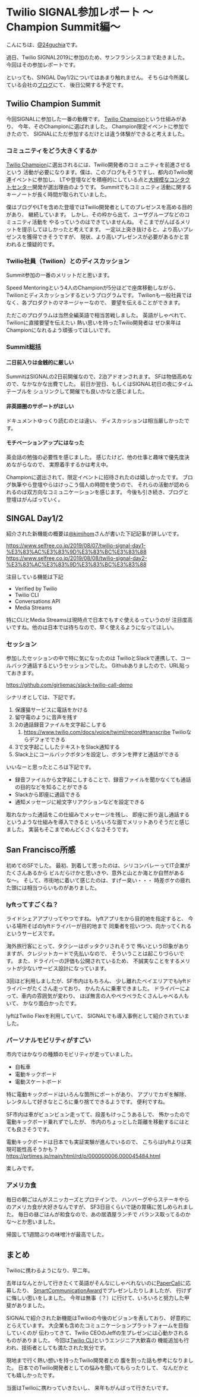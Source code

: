 # Twilio SIGNAL参加レポート 〜Champion Summit編〜

こんにちは、[@24guchia](https://twitter.com/24guchia)です。

過日、Twilio SIGNAL2019に参加のため、サンフランシスコまで赴きました。
今回はその参加レポートです。

といっても、SINGAL Day1/2についてはあまり触れません。
そちらは今所属している会社の[ブログ](https://tech.leverages.jp/)にて、
後日公開する予定です。

## Twilio Champion Summit

今回SIGNALに参加した一番の動機です。
[Twilio Champion](https://www.twilio.com/champions)という仕組みがあり、
今年、そのChampionに選ばれました。
Champion限定イベントに参加できたので、
SIGNALにただ参加するだけとは違う体験ができると考えました。

### コミュニティをどう大きくするか

[Twilio Champion](https://www.twilio.com/champions)に選出されるには、Twilio開発者のコミュニティを前進させるという
活動が必要になります。僕は、このブログもそうですし、都内のTwilio関連イベントに参加し、
LTや登壇などを積極的にしている点と[大規模なコンタクトセンター](https://twilio.kddi-web.com/case/leverages2018/)開発が選出理由のようです。
Summitでもコミュニティ活動に関するキーノートが長く時間が取られていました。

僕はブログやLTを含めた登壇ではTwilio開発者としてのプレゼンスを高める目的があり、
継続しています。
しかし、その枠から出て、ユーザグループなどのコミュニティ活動を
やるっていうのはできていませんね。
そこまでがんばるメリットを提示してほしかったと考えてます。
一定以上突き抜けると、より高いプレゼンスを獲得できそうですが、
現状、より高いプレゼンスが必要があるかと言われると懐疑的です。

### Twilio社員（Twilion）とのディスカッション

Summit参加の一番のメリットだと思います。

Speed Mentoringという4人のChampionが5分ほどで座席移動しながら、
Twilionとディスカッションするというプログラムです。
Twilionも一般社員ではなく、各プロダクトのマネージャーなので、
要望を伝えることができます。

ただこのプログラムは当然全編英語で相当苦戦しました。
英語がしゃべれて、Twilionに直接要望を伝えたい
熱い思いを持ったTwilio開発者は
ぜひ来年はChampionになれるよう頑張ってほしいです。

### Summit総括

#### 二日前入りは金銭的に厳しい

SummitはSIGNALの2日前開催なので、2泊アドオンされます。
SFは物価高めなので、なかなかな出費でした。
前日か翌日、もしくはSIGNAL初日の夜にタイムテーブルを
シュリンクして開催でも良いかなと感じました。

#### 非英語圏のサポートがほしい

ドキュメントゆっくり読むのとは違い、
ディスカッションは相当厳しかったです。

#### モチベーションアップにはなった

英会話の勉強の必要性を感じました。
感じたけど、他の仕事と趣味で優先度決めながらなので、
実際着手するかは考え中。

Championに選出されて、限定イベントに招待されたのは嬉しかったです。
ブログ執筆やら登壇やらはけっこう個人の時間を使うので、
それらの活動が認められるのは双方向なコミュニケーションを感じます。
今後も引き続き、ブログと登壇はがんばっていく。

## SINGAL Day1/2

紹介された新機能の概要は[@kimihom](https://twitter.com/kimihom)さんが書いた下記記事が詳しいです。

https://www.selfree.co.jp/2019/08/07/twilio-signal-day1-%E3%83%AC%E3%83%9D%E3%83%BC%E3%83%88
https://www.selfree.co.jp/2019/08/08/twilio-signal-day2-%E3%83%AC%E3%83%9D%E3%83%BC%E3%83%88

注目している機能は下記

* Verified by Twilio
* Twilio CLI
* Conversations API
* Media Streams

特にCLIとMedia Streamsは現時点で日本でもすぐ使えるっていうのが
注目度高いですね。他のは日本では待ちなので、早く使えるようになってほしい。

### セッション

参加したセッションの中で特に気になったのは
TwilioとSlackで連携して、コールバック通話するというセッションでした。
Githubありましたので、URL貼っておきます。

https://github.com/girliemac/slack-twilio-call-demo

シナリオとしては、下記です。

1. 保護猫サービスに電話をかける
2. 留守電のように音声を残す
3. 2の通話録音ファイルを文字起こしする
   1. https://www.twilio.com/docs/voice/twiml/record#transcribe Twilioならデフォでできる
4. 3で文字起こししたテキストをSlack通知する
5. Slack上にコールバックボタンを設定し、ボタンを押すと通話ができる

いいなーと思ったところは下記です。

* 録音ファイルから文字起こしすることで、録音ファイルを聞かなくても通話の目的などを知ることができる
* Slackから即座に通話できる
* 通知メッセージに絵文字リアクションなどを設定できる

取れなかった通話をこの仕組みでメッセージを残し、
即座に折り返し通話するというような仕組みを導入できると
いろいろな面でメリットありそうだと感じました。
実装もそこまでめんどくさくなさそうです。

## San Francisco所感

初めてのSFでした。
最初、到着して思ったのは、シリコンバレーってIT企業がたくさんあるから
ビルだらけかと思いきや、意外と山とか海とか自然があるな〜。
そして、市街地に着いて感じたのは、すげー臭い・・・
時差ボケの疲れた頭には相当つらいものがありました。

### lyftってすごくね？

ライドシェアアプリってやつですね。
lyftアプリをから目的地を指定すると、
今いる場所そばのlyftドライバーが目的地まで
同乗者を拾いつつ、向かってくれるというサービスです。

海外旅行客にとって、タクシーはボッタクリされそうで
怖いという印象がありますが、クレジットカードで先払いなので、
そういうことは起こりづらいです。
また、ドライバーの評価も公開されているため、
不誠実なことをするメリットが少ないサービス設計になっています。

3回ほど利用しましたが、SF市内はもちろん、
少し離れたベイエリアでもlyftドライバーがたくさん走っており、
かんたんに乗車できました。
ドライバーによって、車内の雰囲気が変わり、
ほぼ無言の人やペラペラたくさんしゃべる人もいて、
かなり面白かったです。

lyftはTwilio Flexを利用していて、
SIGNALでも導入事例として紹介されていました。

### パーソナルモビリティがすごい

市内ではかなりの種類のモビリティが走っていました。

* 自転車
* 電動キックボード
* 電動スケートボード

特に電動キックボードはいろんな箇所にポートがあり、
アプリでカギを解除、レンタルして好きなところに乗り捨てできるようです。
便利ですね。

SF市内は車がビュンビュン走ってて、段差もけっこうあるしで、
怖かったので電動キックボード乗れずでしたが、
市内のちょっとした距離を移動するにはとても良さそうです。

電動キックボードは日本でも実証実験が進んでいるので、
こちらはlyftよりは実現可能性高そうかも？
https://prtimes.jp/main/html/rd/p/000000006.000045484.html

楽しみです。

### アメリカ食

毎日の朝ごはんがスニッカーズとプロテインで、
ハンバーグやらステーキやらのアメリカ食が大好きなんですが、
SF3日目くらいで謎の胃痛に苦しめられました。
毎日の昼ごはんが和食なので、あの居酒屋ランチで
バランス取ってるのかな〜とか思いました。

帰国して1週間ぶりの味噌汁が最高でした。

## まとめ

Twilioに携わるようになり、早二年。

去年はなんとかして行きたくて英語がそんなにしゃべれないのに[PaperCall](https://www.papercall.io/)に応募したり、
[SmartCommunicationAward](http://harinoma.info/?p=114)でプレゼンしたりしましたが、
行けずに悔しい思いをしました。
今年は無事（？）に行けて、いろいろと努力した甲斐がありました。

SIGNALで紹介された新機能はTwilioの今後のビジョンを表しており、
好意的にとらえています。
大企業も含めたコミュニケーションプラットフォームを目指していくのが
伝わってきて、Twilio CEOのJeffの生プレゼンには心動かされるものがありました。
今回は[Twilio CLI](http://harinoma.info/?p=375)というエンジニア大歓喜の
機能追加も行われ、技術者としても満たされた気分です。

現地まで行く熱い想いを持ったTwilio開発者との
腹を割った話も参考になりました。
日本でのTwilio開発者としての悩みを聞いてもらったりして、
なんだかとても嬉しかったです。

当面はTwilioに携わっていきたいし、
来年もがんばって行きたいです。